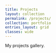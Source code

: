 ```yaml
---
title: Projects
layout: collection
permalink: /projects/
collection: portfolio
entries_layout: grid
classes: wide
---
```


My projects gallery.